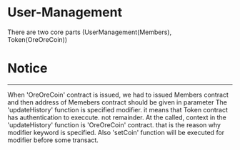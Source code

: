 # User-Management
There are two core parts (UserManagement(Members), Token(OreOreCoin))

# Notice
<hr>
When 'OreOreCoin' contract is issued, we had to issued Members contract and then address of Memebers contract should be given in 
parameter
The 'updateHistory' function is specified modifier. it means that Token contract has authentication to execcute. not remainder.
At the called, context in the 'updateHistory' function is 'OreOreCoin' contract. that is the reason why modifier keyword is specified.
Also 'setCoin' function will be executed for modifier before some transact.

